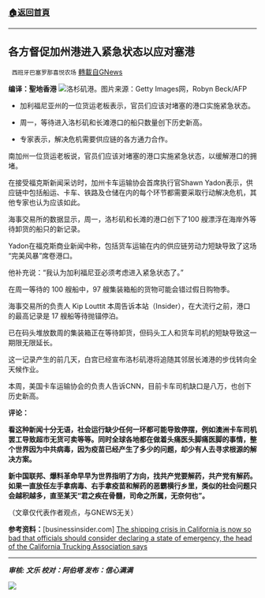 ###  [:house:返回首頁](https://github.com/ourhimalayas/txt)
---


## 各方督促加州港进入紧急状态以应对塞港
` 西班牙巴塞罗那喜悦农场` [轉載自GNews](https://gnews.org/zh-hans/1614233/)

**编译：聖地香港**
![](https://assets.gnews.org/wp-content/uploads/2021/10/tempsnip61.png)洛杉矶港。图片来源：Getty Images网，Robyn Beck/AFP
- 加利福尼亚州的一位货运老板表示，官员们应该对堵塞的港口实施紧急状态。


- 周一，等待进入洛杉矶和长滩港口的船只数量创下历史新高。


- 专家表示，解决危机需要供应链的各方通力合作。


南加州一位货运老板说，官员们应该对堵塞的港口实施紧急状态，以缓解港口的拥堵。

在接受福克斯新闻采访时，加州卡车运输协会首席执行官Shawn Yadon表示，供应链中包括船运、卡车、铁路及仓储在内的每个环节都需要采取行动解决危机，其他专家也认为应该如此。

海事交易所的数据显示，周一，洛杉矶和长滩的港口创下了100 艘漂浮在海岸外等待卸货的船只的新记录。

Yadon在福克斯商业新闻中称，包括货车运输在内的供应链劳动力短缺导致了这场 “完美风暴”席卷港口。

他补充说：“我认为加利福尼亚必须考虑进入紧急状态了。”

在周一等待的 100 艘船中，97 艘集装箱船的货物可能会错过假日购物季。

海事交易所的负责人 Kip Louttit 本周告诉本站（Insider），在大流行之前，港口的最高记录是 17 艘船等待抛锚停泊。

已在码头堆放数周的集装箱正在等待卸货，但码头工人和货车司机的短缺导致这一期限无限延长。

这一记录产生的前几天，白宫已经宣布洛杉矶港将追随其邻居长滩港的步伐转向全天候作业。

本周，美国卡车运输协会的负责人告诉CNN，目前卡车司机缺口是八万，也创下历史新高。

**评论：**

**看这种新闻十分无语，社会运行缺少任何一环都可能导致停摆，例如澳洲卡车司机罢工导致超市无货可卖等等。同时全球各地都在做着头痛医头脚痛医脚的事情，整个世界因为中共病毒，因为疫苗已经产生了多少的问题，却少有人去寻求根源的解决方案。**

**新中国联邦、爆料革命早早为世界指明了方向，找共产党要解药，共产党有解药。如果一直放任左手拿病毒、右手拿疫苗和解药的恶霸横行乡里，类似的社会问题只会越积越多，直至某天“君之疾在骨髓，司命之所属，无奈何也”。**

（文章仅代表作者观点，与GNEWS无关）

**参考资料：**[businessinsider.com] [The shipping crisis in California is now so bad that officials should consider declaring a state of emergency, the head of the California Trucking Association says](https://www.businessinsider.com/supply-chain-state-of-emergency-california-ports-2021-10)

* * *

***审核: 文乐
校对：阿伯塔
发布：信心满满***

![](https://assets.gnews.org/wp-content/uploads/2021/10/GNEWS_CH.-1-3.jpeg)
